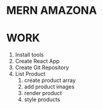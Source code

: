 # MERN AMAZONA

# WORK

1.  Install tools
2.  Create React App
3.  Create Git Repository
4.  List Product
    1. create product array
    2. add product images
    3. render product
    4. style products

